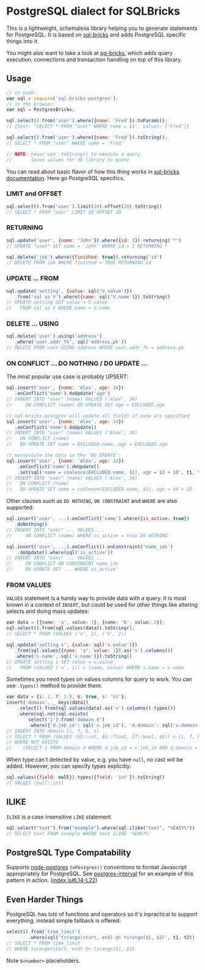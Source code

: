 # PostgreSQL dialect for SQLBricks

This is a lightweight, schemaless library helping you to generate statements for PostgreSQL.
It is based on [sql-bricks](https://github.com/CSNW/sql-bricks) and adds PostgreSQL specific things into it.

You might also want to take a look at [pg-bricks](https://github.com/Suor/pg-bricks), which adds query execution, connections and transaction handling on top of this library.


## Usage

```javascript
// in node:
var sql = require('sql-bricks-postgres');
// in the browser:
var sql = PostgresBricks;

sql.select().from('user').where({name: 'Fred'}).toParams();
// {text: 'SELECT * FROM "user" WHERE name = $1', values: ['Fred']}

sql.select().from('user').where({name: 'Fred'}).toString();
// SELECT * FROM "user" WHERE name = 'Fred'

// NOTE: never use .toString() to execute a query,
//       leave values for db library to quote
```

You can read about basic flavor of how this thing works in [sql-bricks documentation](http://csnw.github.io/sql-bricks). Here go PostgreSQL specifics.


### LIMIT and OFFSET

```js
sql.select().from('user').limit(10).offset(20).toString()
// SELECT * FROM "user" LIMIT 10 OFFSET 20
```


### RETURNING

```js
sql.update('user', {name: 'John'}).where({id: 1}).returning('*')
// UPDATE "user" SET name = 'John' WHERE id = 1 RETURNING *

sql.delete('job').where({finished: true}).returning('id')
// DELETE FROM job WHERE finished = TRUE RETURNING id
```


### UPDATE ... FROM

```js
sql.update('setting', {value: sql('V.value')})
   .from('val as V').where({name: sql('V.name')}).toString()
// UPDATE setting SET value = V.value
//   FROM val as V WHERE name = V.name
```


### DELETE ... USING

```js
sql.delete('user').using('address')
   .where('user.addr_fk', sql('address.pk'))
// DELETE FROM user USING address WHERE user.addr_fk = address.pk
```


### ON CONFLICT ... DO NOTHING / DO UPDATE ...

The most popular use case is probably UPSERT:

```js
sql.insert('user', {name: 'Alex', age: 34})
   .onConflict('name').doUpdate('age')
// INSERT INTO "user" (name) VALUES ('Alex', 34)
//     ON CONFLICT (name) DO UPDATE SET age = EXCLUDED.age

// sql-bricks-postgres will update all fields if none are specified
sql.insert('user', {name: 'Alex', age: 34})
   .onConflict('name').doUpdate()
// INSERT INTO "user" (name) VALUES ('Alex', 34)
//   ON CONFLICT (name)
//   DO UPDATE SET name = EXCLUDED.name, age = EXCLUDED.age

// manipulate the data in the `DO UPDATE`:
sql.insert('user', {name: 'Alex', age: 34})
    .onConflict('name').doUpdate()
    .set(sql('name = coalesce(EXCLUDED.name, $1), age = $2 + 10', t1, t2))
// INSERT INTO "user" (name) VALUES ('Alex', 34)
//   ON CONFLICT (name)
//   DO UPDATE SET name = coalesce(EXCLUDED.name, $3), age = $4 + 10
```

Other clauses such as `DO NOTHING`, `ON CONSTRAINT` and `WHERE` are
also supported:

```js
sql.insert('user', ...).onConflict('name').where({is_active: true})
   .doNothing()
// INSERT INTO "user" ... VALUES ...
//     ON CONFLICT (name) WHERE is_active = true DO NOTHING

sql.insert('user', ...).onConflict().onConstraint('name_idx')
    .doUpdate().where(sql('is_active'))
// INSERT INTO "user" ... VALUES ...
//     ON CONFLICT ON CONSTRAINT name_idx
//     DO UPDATE SET ... WHERE is_active"
```


### FROM VALUES

`VALUES` statement is a handy way to provide data with a query. It is most known in a context of `INSERT`, but could be used for other things like altering selects and doing mass updates:

```js
var data = [{name: 'a', value: 1}, {name: 'b', value: 2}];
sql.select().from(sql.values(data)).toString();
// SELECT * FROM (VALUES ('a', 1), ('b', 2))

sql.update('setting s', {value: sql('v.value')})
   .from(sql.values({name: 'a', value: 1}).as('v').columns())
   .where('s.name', sql('v.name')}).toString()
// UPDATE setting s SET value = v.value
//   FROM (VALUES ('a', 1)) v (name, value) WHERE s.name = v.name
```

Sometimes you need types on values columns for query to work. You can use `.types()` method to provide them:

```js
var data = {i: 1, f: 1.5, b: true, s: 'hi'};
insert('domain', _.keys(data))
    .select().from(sql.values(data).as('v').columns().types())
    .where(sql.not(sql.exists(
        select('1').from('domain d')
        .where({'d.job_id': sql('v.job_id'), 'd.domain': sql('v.domain')}))))
// INSERT INTO domain (i, f, b, s)
// SELECT * FROM (VALUES ($5::int, $6::float, $7::bool, $8)) v (i, f, b, s)
// WHERE NOT EXISTS
//    (SELECT 1 FROM domain d WHERE d.job_id = v.job_id AND d.domain = v.domain)
```

When type can't detected by value, e.g. you have `null`, no cast will be added.
However, you can specify types explicitly:

```js
sql.values({field: null}).types({field: 'int'}).toString()
// VALUES (null::int)
```

## ILIKE

`ILIKE` is a case insensitive `LIKE` statement

```js
sql.select("text").from("example").where(sql.ilike("text", "%EASY%"))
// SELECT text FROM example WHERE text ILIKE '%EASY%'
```

## PostgreSQL Type Compatability
Supports [node-postgres](https://github.com/brianc/node-postgres) `toPostgres()` conventions to format Javascript appropriately for PostgreSQL.
See [postgres-interval](https://github.com/bendrucker/postgres-interval) for an example of this pattern in action. ([index.js#L14-L22](https://github.com/bendrucker/postgres-interval/blob/master/index.js#L14-L22))


## Even Harder Things

PostgreSQL has lots of functions and operators so it's inpractical to support everything,
instead simple fallback is offered:

```js
select().from('time_limit')
        .where(sql('tsrange(start, end) @> tsrange($1, $2)', t1, t2))
// SELECT * FROM time_limit
// WHERE tsrange(start, end) @> tsrange($1, $2)
```

Note `$<number>` placeholders.
